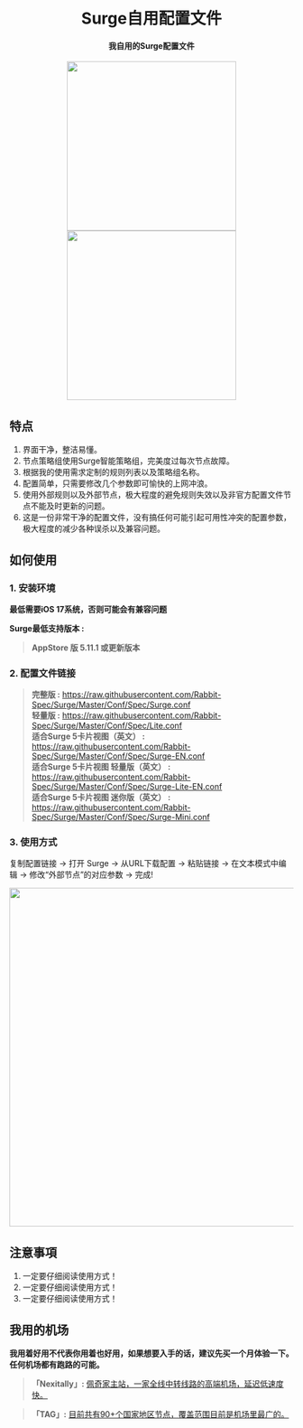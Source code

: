 <h1 align="center">Surge自用配置文件</h1>

<h4 align="center">我自用的Surge配置文件 </h4>

<p align="center">
<img src="https://raw.githubusercontent.com/Rabbit-Spec/Surge/Master/Conf/img/1.PNG" width="300"></img>
<img src="https://raw.githubusercontent.com/Rabbit-Spec/Surge/Master/Conf/img/2.PNG" width="300"></img>
</p>

## 特点
1. 界面干净，整洁易懂。
2. 节点策略组使用Surge智能策略组，完美度过每次节点故障。
3. 根据我的使用需求定制的规则列表以及策略组名称。
4. 配置简单，只需要修改几个参数即可愉快的上网冲浪。
5. 使用外部规则以及外部节点，极大程度的避免规则失效以及非官方配置文件节点不能及时更新的问题。
6. 这是一份非常干净的配置文件，没有搞任何可能引起可用性冲突的配置参数，极大程度的减少各种误杀以及兼容问题。

## 如何使用
### 1. 安装环境
**最低需要iOS 17系统，否则可能会有兼容问题**<br>

**Surge最低支持版本 :**<br>
>**AppStore 版 5.11.1 或更新版本**<br>
### 2. 配置文件链接
> **完整版 :** https://raw.githubusercontent.com/Rabbit-Spec/Surge/Master/Conf/Spec/Surge.conf<br>
> **轻量版 :** https://raw.githubusercontent.com/Rabbit-Spec/Surge/Master/Conf/Spec/Lite.conf<br>
> **适合Surge 5卡片视图（英文） :** https://raw.githubusercontent.com/Rabbit-Spec/Surge/Master/Conf/Spec/Surge-EN.conf<br>
> **适合Surge 5卡片视图 轻量版（英文） :** https://raw.githubusercontent.com/Rabbit-Spec/Surge/Master/Conf/Spec/Surge-Lite-EN.conf<br>
> **适合Surge 5卡片视图 迷你版（英文） :** https://raw.githubusercontent.com/Rabbit-Spec/Surge/Master/Conf/Spec/Surge-Mini.conf<br>
### 3. 使用方式
复制配置链接 -> 打开 Surge -> 从URL下载配置 -> 粘贴链接 -> 在文本模式中编辑 -> 修改“外部节点”的对应参数 -> 完成!

<p align="center">
<img src="https://raw.githubusercontent.com/Rabbit-Spec/Surge/Master/Conf/img/7.JPEG" width="600"></img>
</p>

## 注意事項
1. 一定要仔细阅读使用方式！
2. 一定要仔细阅读使用方式！
3. 一定要仔细阅读使用方式！

## 我用的机场
**我用着好用不代表你用着也好用，如果想要入手的话，建议先买一个月体验一下。任何机场都有跑路的可能。**<br>
> **「Nexitally」:** [佩奇家主站，一家全线中转线路的高端机场，延迟低速度快。](https://naixisafe.com/signupbyemail.aspx?MemberCode=0b532ff85dda43e595fb1ae17843ae6d20211110231626) <br>

> **「TAG」:** [目前共有90+个国家地区节点，覆盖范围目前是机场里最广的。](https://tagss04.pro/#/auth/hlnIqYOx) <br>
